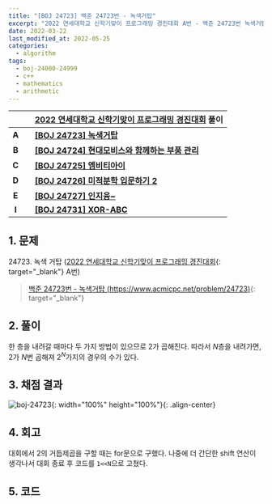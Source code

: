 ```yaml
---
title: "[BOJ 24723] 백준 24723번 - 녹색거탑"
excerpt: "2022 연세대학교 신학기맞이 프로그래밍 경진대회 A번 - 백준 24723번 녹색거탑 풀이"
date: 2022-03-22
last_modified_at: 2022-05-25
categories:
  - algorithm
tags:
  - boj-24000-24999
  - c++
  - mathematics
  - arithmetic
---
```


|||[2022 연세대학교 신학기맞이 프로그래밍 경진대회](https://burningfalls.github.io/contest/yonsei2022-baekjoon-contest/) 풀이|
|:---:|:---:|:---|
|**A**||**[[BOJ 24723] 녹색거탑](https://burningfalls.github.io/algorithm/boj-24723/)**|
|**B**||**[[BOJ 24724] 현대모비스와 함께하는 부품 관리](https://burningfalls.github.io/algorithm/boj-24724/)**|
|**C**||**[[BOJ 24725] 엠비티아이](https://burningfalls.github.io/algorithm/boj-24725/)**|
|**D**||**[[BOJ 24726] 미적분학 입문하기 2](https://burningfalls.github.io/algorithm/boj-24726/)**|
|**E**||**[[BOJ 24727] 인지융~](https://burningfalls.github.io/algorithm/boj-24727/)**|
|**I**||**[[BOJ 24731] XOR-ABC](https://burningfalls.github.io/algorithm/boj-24731/)**|

## 1. 문제
$24723$. 녹색 거탑 ([2022 연세대학교 신학기맞이 프로그래밍 경진대회](https://burningfalls.github.io/contest/yonsei-baekjoon-contest/){: target="_blank"} A번)

> [백준 24723번 - 녹색거탑 (https://www.acmicpc.net/problem/24723)](https://www.acmicpc.net/problem/24723){: target="_blank"}

## 2. 풀이

한 층을 내려갈 때마다 두 가지 방법이 있으므로 $2$가 곱해진다. 따라서 $N$층을 내려가면, $2$가 $N$번 곱해져 $2^N$가지의 경우의 수가 있다.

## 3. 채점 결과

![boj-24723](https://user-images.githubusercontent.com/30232837/159595606-5b9a142f-7288-4999-a621-18869842adf6.png "boj-24723"){: width="100%" height="100%"}{: .align-center}

## 4. 회고

대회에서 $2$의 거듭제곱을 구할 때는 for문으로 구했다. 나중에 더 간단한 shift 연산이 생각나서 대회 종료 후 코드를 `1<<N`으로 고쳤다.

## 5. 코드

<script src="https://gist.github.com/BurningFalls/c616c6135f58c19530da0dce9c40cafa.js"></script>